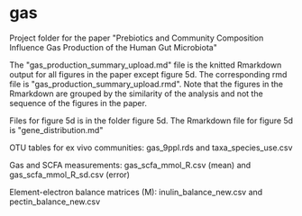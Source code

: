# gas
Project folder for the paper "Prebiotics and Community Composition Influence Gas Production of the Human Gut Microbiota"

The "gas_production_summary_upload.md" file is the knitted Rmarkdown output for all figures in the paper except figure 5d. The corresponding rmd file is "gas_production_summary_upload.rmd". Note that the figures in the Rmarkdown are grouped by the similarity of the analysis and not the sequence of the figures in the paper.

Files for figure 5d is in the folder figure 5d. The Rmarkdown file for figure 5d is "gene_distribution.md"

OTU tables for ex vivo communities:
gas_9ppl.rds and taxa_species_use.csv

Gas and SCFA measurements:
gas_scfa_mmol_R.csv (mean) and gas_scfa_mmol_R_sd.csv (error)

Element-electron balance matrices (M):
inulin_balance_new.csv and pectin_balance_new.csv
